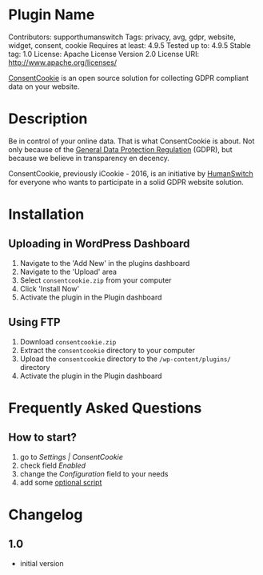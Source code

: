 # Plugin Name
Contributors: supporthumanswitch
Tags: privacy, avg, gdpr, website, widget, consent, cookie
Requires at least: 4.9.5
Tested up to: 4.9.5
Stable tag: 1.0
License: Apache License Version 2.0
License URI: http://www.apache.org/licenses/

[ConsentCookie](https://www.consentcookie.nl) is an open source solution for collecting GDPR compliant data on your website.

# Description

Be in control of your online data. That is what ConsentCookie is about.
Not only because of the [General Data Protection Regulation](https://www.eugdpr.org/) (GDPR), but because we believe in transparency en decency.

ConsentCookie, previously iCookie - 2016, is an initiative by [HumanSwitch](https://www.humanswitch.io) for everyone who wants to participate in a solid GDPR website solution.

# Installation

## Uploading in WordPress Dashboard

1. Navigate to the 'Add New' in the plugins dashboard
2. Navigate to the 'Upload' area
3. Select `consentcookie.zip` from your computer
4. Click 'Install Now'
5. Activate the plugin in the Plugin dashboard

## Using FTP

1. Download `consentcookie.zip`
2. Extract the `consentcookie` directory to your computer
3. Upload the `consentcookie` directory to the `/wp-content/plugins/` directory
4. Activate the plugin in the Plugin dashboard

# Frequently Asked Questions

## How to start? 

1. go to _Settings | ConsentCookie_
2. check field _Enabled_
3. change the _Configuration_ field to your needs
4. add some [optional script](https://www.consentcookie.nl/documentation/plugins/ "Plugins reference")

# Changelog

## 1.0 
* initial version
